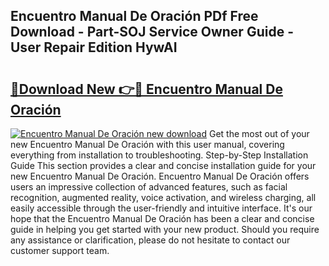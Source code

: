 ## Encuentro Manual De Oración PDf Free Download - Part-SOJ Service Owner Guide - User Repair Edition HywAI

# <h2><a href="http://bc32681.oget.top/?id=Encuentro+Manual+De+Oraci%c3%b3n">🔗Download New 👉🔴 Encuentro Manual De Oración</a></h2>

[![Encuentro Manual De Oración new download](https://i.imgur.com/5g1atiW.png)](http://bc32681.oget.top/?id=Encuentro+Manual+De+Oraci%c3%b3n)
Get the most out of your new Encuentro Manual De Oración with this user manual, covering everything from installation to troubleshooting. Step-by-Step Installation Guide This section provides a clear and concise installation guide for your new Encuentro Manual De Oración. Encuentro Manual De Oración offers users an impressive collection of advanced features, such as facial recognition, augmented reality, voice activation, and wireless charging, all easily accessible through the user-friendly and intuitive interface. It's our hope that the Encuentro Manual De Oración has been a clear and concise guide in helping you get started with your new product. Should you require any assistance or clarification, please do not hesitate to contact our customer support team.
